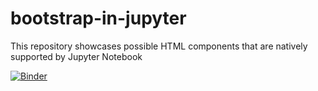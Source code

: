 # bootstrap-in-jupyter
This repository showcases possible HTML components that are natively supported by Jupyter Notebook


[![Binder](https://mybinder.org/badge_logo.svg)](https://mybinder.org/v2/gh/jjur/bootstrap-in-jupyter/master?filepath=Bootstrap%20in%20Jupyter%20notebook.ipynb)

